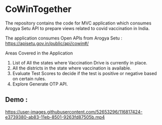 # CoWinTogether
The repository contains the code for MVC application which consumes Arogya Setu API to prepare views related to covid vaccination in India.

The application consumes Open APIs from Arogya Setu : https://apisetu.gov.in/public/api/cowin#/

Areas Covered in the Application
1. List of All the states where Vaccination Drive is currently in place.
2. All the districts in the state where vaccination is available.
3. Evaluate Test Scores to decide if the test is positive or negative based on certain rules.
4. Explore Generate OTP API.

## Demo :

https://user-images.githubusercontent.com/52653296/116817424-e3739380-ab83-11eb-8501-9263fd87505b.mp4


